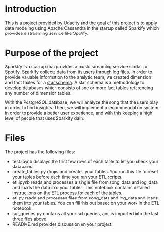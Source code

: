 # Introduction
This is a project provided by Udacity and the goal of this project is to apply data modeling using Apache Cassandra in the startup called Sparkify which provides a streaming service like Spotify. 

# Purpose of the project 
Sparkify is a startup that provides a music streaming service similar to Spotify. Sparkify collects data from its users through log files. In order to provide valuable information to the analytic team, we created dimension and fact tables for a [star schema](https://en.wikipedia.org/wiki/Star_schema). A star schema is a methodology to develop databases which consists of one or more fact tables referencing any number of dimension tables.

With the PostgreSQL database, we will analyze the song that the users play in order to find insights. Then, we will implement a recommendation system in order to provide a better user experience, and with this keeping a high level of people that uses Sparkify daily. 


# Files 
The project has the following files: 

* test.ipynb displays the first few rows of each table to let you check your database.
* create_tables.py drops and creates your tables. You run this file to reset your tables before each time you run your ETL scripts.
* etl.ipynb reads and processes a single file from song_data and log_data and loads the data into your tables. This notebook contains detailed instructions on the ETL process for each of the tables.
* etl.py reads and processes files from song_data and log_data and loads them into your tables. You can fill this out based on your work in the ETL notebook.
* sql_queries.py contains all your sql queries, and is imported into the last three files above.
* README.md provides discussion on your project.


